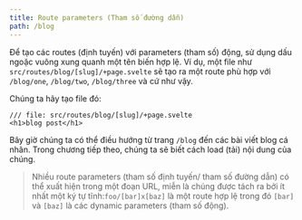 ```yaml
---
title: Route parameters (Tham số đường dẫn)
path: /blog
---
```


Để tạo các routes (định tuyến) với parameters (tham số) động, sử dụng dấu ngoặc vuông xung quanh một tên biến hợp lệ. Ví dụ, một file như `src/routes/blog/[slug]/+page.svelte` sẽ tạo ra một route phù hợp với `/blog/one`, `/blog/two`, `/blog/three` và cứ như vậy.


Chúng ta hãy tạo file đó:

```svelte
/// file: src/routes/blog/[slug]/+page.svelte
<h1>blog post</h1>
```

Bây giờ chúng ta có thể điều hướng từ trang `/blog` đến các bài viết blog cá nhân. Trong chương tiếp theo, chúng ta sẽ biết cách load (tải) nội dung của chúng.

> Nhiều route parameters (tham số định tuyến/ tham số đường dẫn) có thể xuất hiện trong một đoạn URL, miễn là chúng được tách ra bởi ít nhất một ký tự tĩnh:`foo/[bar]x[baz]` là một route hợp lệ trong đó `[bar]` và `[baz]` là các dynamic parameters (tham số động).
